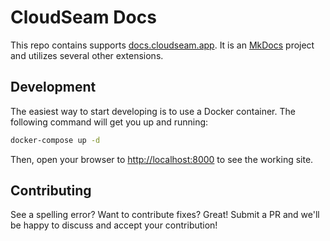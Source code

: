 # CloudSeam Docs

This repo contains supports [docs.cloudseam.app](docs.cloudseam.app). It is an [MkDocs](https://www.mkdocs.org/) project and utilizes several other extensions.

## Development

The easiest way to start developing is to use a Docker container. The following command will get you up and running:

```bash
docker-compose up -d
```

Then, open your browser to [http://localhost:8000](http://localhost:8000) to see the working site.

## Contributing

See a spelling error? Want to contribute fixes? Great! Submit a PR and we'll be happy to discuss and accept your contribution!

